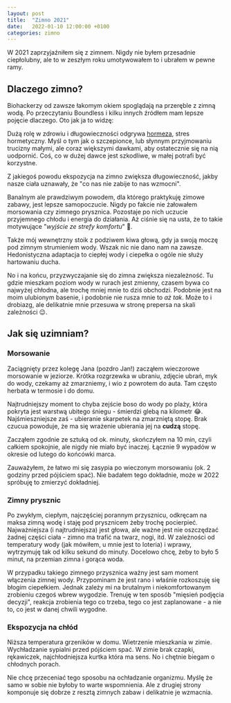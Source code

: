 ```yaml
---
layout: post
title:  "Zimno 2021"
date:   2022-01-10 12:00:00 +0100
categories: zimno
---
```

W 2021 zaprzyjaźniłem się z zimnem. Nigdy nie byłem przesadnie ciepłolubny, ale to w zeszłym roku umotywowałem to i ubrałem w pewne ramy.

## Dlaczego zimno?

Biohackerzy od zawsze łakomym okiem spoglądają na przeręble z zimną wodą. Po przeczytaniu Boundless i kilku innych źródłem mam lepsze pojęcie dlaczego. Oto jak ja to widzę:

Dużą rolę w zdrowiu i długowieczności odgrywa [hormeza](https://pl.wikipedia.org/wiki/Hormeza), stres hormetyczny. Myśl o tym jak o szczepionce, lub słynnym przyjmowaniu trucizny małymi, ale coraz większymi dawkami, aby ostatecznie się na nią uodpornić. Coś, co w dużej dawce jest szkodliwe, w małej potrafi być korzystne.

Z jakiegoś powodu ekspozycja na zimno zwiększa długowieczność, jakby nasze ciała uznawały, że "co nas nie zabije to nas wzmocni".

Banalnym ale prawdziwym powodem, dla którego praktykuję zimowe zabawy, jest lepsze samopoczucie. Nigdy po fakcie nie żałowałem morsowania czy zimnego prysznica. Pozostaje po nich uczucie przyjemnego chłodu i energia do działania. Aż ciśnie się na usta, że to takie motywujące "_wyjście ze strefy komfortu_" 🤮. 

Także mój wewnętrzny stoik z podziwem kiwa głową, gdy ja swoją moczę pod zimnym strumieniem wody. Wszak nic nie dano nam na zawsze. Hedonistyczna adaptacja to ciepłej wody i ciepełka o ogóle nie służy hartowaniu ducha.

No i na końcu, przyzwyczajanie się do zimna zwiększa niezależność. Tu gdzie mieszkam poziom wody w rurach jest zmienny, czasem bywa co najwyżej chłodna, ale trochę mniej mnie to dziś obchodzi. Podobnie jest na moim ulubionym basenie, i podobnie nie rusza mnie to _aż tak_. Może to i drobiazg, ale delikatnie mnie przesuwa w stronę prepersa na skali zależności 😉.

## Jak się uzimniam?

### Morsowanie

Zaciągnięty przez kolegę Jana (pozdro Jan!) zacząłem wieczorowe morsowanie w jeziorze. Krótka rozgrzewka w ubraniu, zdjęcie ubrań, myk do wody, czekamy aż zmarzniemy, i wio z powrotem do auta. Tam często herbata w termosie i do domu.

Najtrudniejszy moment to chyba zejście boso do wody po plaży, która pokryta jest warstwą ubitego śniegu - śmierdzi glebą na kilometr 😂. Najśmieszniejsze zaś - ubieranie skarpetek na zmarzniętą stopę. Brak czucua powoduje, że ma się wrażenie ubierania jej na **cudzą** stopę.

Zacząłem zgodnie ze sztuką od ok. minuty, skończyłem na 10 min, czyli całkiem spokojnie, ale nigdy nie miało być inaczej. Łącznie 9 wypadów w okresie od lutego do końcówki marca.

Zauważyłem, że łatwo mi się zasypia po wieczonym morsowaniu (ok. 2 godziny przed pójściem spać). Nie badałem tego dokładnie, może w 2022 spróbuję to zmierzyć dokładniej.

### Zimny prysznic

Po zwykłym, ciepłym, najczęściej porannym przysznicu, odkręcam na maksa zimną wodę i staję pod prysznicem żeby trochę pocierpieć. Najważniejsza (i najtrudniejsza) jest głowa, ale ważne jest nie oszczędzać żadnej części ciała - zimno ma trafić na twarz, nogi, itd. W zależności od temperatury wody (jak mówiłem, u mnie jest to loteria) i wprawy, wytrzymuję tak od kilku sekund do minuty. Docelowo chcę, żeby to było 5 minut, na przemian zimna i gorąca woda.

W przypadku takiego zimnego przysznica ważny jest sam moment włączenia zimnej wody. Przypominam że jest rano i właśnie rozkoszuję się błogim ciepełkiem. Jednak zależy mi na brutalnym i niekomfortowanym zrobieniu czegoś wbrew wygodzie. Trenuję w ten sposób "mięsień podjęcia decyzji", reakcja zrobienia tego co trzeba, tego co jest zaplanowane - a nie to, co jest w danej chwili wygodne. 

### Ekspozycja na chłód

Niższa temperatura grzeników w domu. Wietrzenie mieszkania w zimie. Wychładzanie sypialni przed pójściem spać. W zimie brak czapki, rękawiczek, najchłodniejsza kurtka która ma sens. No i chętnie biegam o chłodnych porach. 

Nie chcę przeceniać tego sposobu na ochładzanie organizmu. Myślę że samo w sobie nie byłoby to warte wspomnienia. Ale z drugiej strony komponuje się dobrze z resztą zimnych zabaw i delikatnie je wzmacnia.
